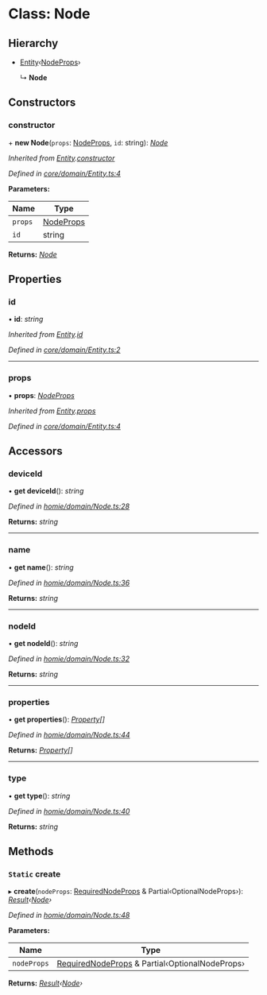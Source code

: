 # Class: Node

## Hierarchy

* [Entity](entity.md)‹[NodeProps](../interfaces/nodeprops.md)›

  ↳ **Node**

## Constructors

###  constructor

\+ **new Node**(`props`: [NodeProps](../interfaces/nodeprops.md), `id`: string): *[Node](node.md)*

*Inherited from [Entity](entity.md).[constructor](entity.md#constructor)*

*Defined in [core/domain/Entity.ts:4](https://github.com/AlejandroHerr/homieiot.ts/blob/cd91a62/src/core/domain/Entity.ts#L4)*

**Parameters:**

Name | Type |
------ | ------ |
`props` | [NodeProps](../interfaces/nodeprops.md) |
`id` | string |

**Returns:** *[Node](node.md)*

## Properties

###  id

• **id**: *string*

*Inherited from [Entity](entity.md).[id](entity.md#id)*

*Defined in [core/domain/Entity.ts:2](https://github.com/AlejandroHerr/homieiot.ts/blob/cd91a62/src/core/domain/Entity.ts#L2)*

___

###  props

• **props**: *[NodeProps](../interfaces/nodeprops.md)*

*Inherited from [Entity](entity.md).[props](entity.md#props)*

*Defined in [core/domain/Entity.ts:4](https://github.com/AlejandroHerr/homieiot.ts/blob/cd91a62/src/core/domain/Entity.ts#L4)*

## Accessors

###  deviceId

• **get deviceId**(): *string*

*Defined in [homie/domain/Node.ts:28](https://github.com/AlejandroHerr/homieiot.ts/blob/cd91a62/src/homie/domain/Node.ts#L28)*

**Returns:** *string*

___

###  name

• **get name**(): *string*

*Defined in [homie/domain/Node.ts:36](https://github.com/AlejandroHerr/homieiot.ts/blob/cd91a62/src/homie/domain/Node.ts#L36)*

**Returns:** *string*

___

###  nodeId

• **get nodeId**(): *string*

*Defined in [homie/domain/Node.ts:32](https://github.com/AlejandroHerr/homieiot.ts/blob/cd91a62/src/homie/domain/Node.ts#L32)*

**Returns:** *string*

___

###  properties

• **get properties**(): *[Property](property.md)[]*

*Defined in [homie/domain/Node.ts:44](https://github.com/AlejandroHerr/homieiot.ts/blob/cd91a62/src/homie/domain/Node.ts#L44)*

**Returns:** *[Property](property.md)[]*

___

###  type

• **get type**(): *string*

*Defined in [homie/domain/Node.ts:40](https://github.com/AlejandroHerr/homieiot.ts/blob/cd91a62/src/homie/domain/Node.ts#L40)*

**Returns:** *string*

## Methods

### `Static` create

▸ **create**(`nodeProps`: [RequiredNodeProps](../interfaces/requirednodeprops.md) & Partial‹OptionalNodeProps›): *[Result](result.md)‹[Node](node.md)›*

*Defined in [homie/domain/Node.ts:48](https://github.com/AlejandroHerr/homieiot.ts/blob/cd91a62/src/homie/domain/Node.ts#L48)*

**Parameters:**

Name | Type |
------ | ------ |
`nodeProps` | [RequiredNodeProps](../interfaces/requirednodeprops.md) & Partial‹OptionalNodeProps› |

**Returns:** *[Result](result.md)‹[Node](node.md)›*
